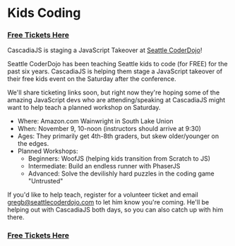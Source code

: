 # Kids Coding

### [Free Tickets Here](https://www.eventbrite.com/e/seattle-coderdojo-cascadiajs-present-learn-javascript-for-kids-free-tickets-77667963971)

CascadiaJS is staging a JavaScript Takeover at [Seattle CoderDojo](https://www.seattlecoderdojo.com)!

Seattle CoderDojo has been teaching Seattle kids to code (for FREE) for the past six years. CascadiaJS is helping them stage a JavaScript takeover of their free kids event on the Saturday after the conference.

We'll share ticketing links soon, but right now they're hoping some of the amazing JavaScript devs who are attending/speaking at CascadiaJS might want to help teach a planned workshop on Saturday.

* Where: Amazon.com Wainwright in South Lake Union
* When: November 9, 10-noon (instructors should arrive at 9:30)
* Ages: They primarily get 4th-8th graders, but skew older/younger on the edges.
* Planned Workshops:
  * Beginners: WoofJS (helping kids transition from Scratch to JS)
  * Intermediate: Build an endless runner with PhaserJS
  * Advanced: Solve the devilishly hard puzzles in the coding game "Untrusted"

If you'd like to help teach, register for a volunteer ticket and email gregb@seattlecoderdojo.com to let him know you're coming. He'll be helping out with CascadiaJS both days, so you can also catch up with him there.

### [Free Tickets Here](https://www.eventbrite.com/e/seattle-coderdojo-cascadiajs-present-learn-javascript-for-kids-free-tickets-77667963971)

